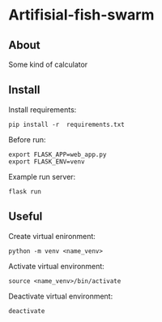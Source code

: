 # Artifisial-fish-swarm

## About
Some kind of calculator

## Install

Install requirements:

```
pip install -r  requirements.txt 
```

Before run:

```
export FLASK_APP=web_app.py
export FLASK_ENV=venv
```

Example run server:

```
flask run
```

## Useful

Create virtual enironment:

```
python -m venv <name_venv>
```

Activate virtual environment:

```
source <name_venv>/bin/activate
```

Deactivate virtual environment:

```
deactivate
```
